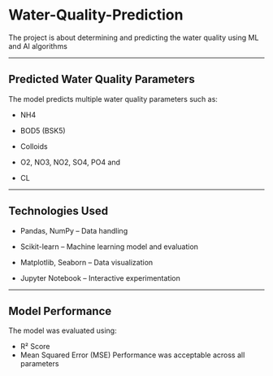 # Water-Quality-Prediction
The project is about determining and predicting the water quality using ML and AI algorithms

---

## Predicted Water Quality Parameters
The model predicts multiple water quality parameters such as:

- NH4

- BOD5 (BSK5)

- Colloids

- O2, NO3, NO2, SO4, PO4 and

- CL

---
## Technologies Used
* Pandas, NumPy – Data handling

* Scikit-learn – Machine learning model and evaluation

* Matplotlib, Seaborn – Data visualization

* Jupyter Notebook – Interactive experimentation

---

## Model Performance
The model was evaluated using:

- R² Score
- Mean Squared Error (MSE)
Performance was acceptable across all parameters

